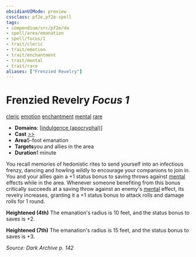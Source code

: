 ```yaml
---
obsidianUIMode: preview
cssclass: pf2e,pf2e-spell
tags:
- compendium/src/pf2e/da
- spell/area/emanation
- spell/focus/1
- trait/cleric
- trait/emotion
- trait/enchantment
- trait/mental
- trait/rare
aliases: ["Frenzied Revelry"]
---
```

# Frenzied Revelry *Focus 1*   
[cleric](../../Rules/traits/cleric.md)  [emotion](../../Rules/traits/emotion.md)  [enchantment](../../Rules/traits/enchantment.md)  [mental](../../Rules/traits/mental.md)  [rare](../../Rules/traits/rare.md)  

- **Domains**: [[indulgence (apocryphal)](../setting/domains.md#Indulgence%20(apocryphal))]
- **Cast** [>>](../../Rules/core-rulebook/chapter-9-playing-the-game.md#Actions "Two-Action") 
- **Area**5-foot emanation
- **Targets**you and allies in the area
- **Duration**1 minute

You recall memories of hedonistic rites to send yourself into an infectious frenzy, dancing and howling wildly to encourage your companions to join in. You and your allies gain a +1 status bonus to saving throws against [mental](../../Rules/traits/mental.md) effects while in the area. Whenever someone benefiting from this bonus critically succeeds at a saving throw against an enemy's [mental](../../Rules/traits/mental.md) effect, its revelry increases, granting it a +1 status bonus to attack rolls and damage rolls for 1 round.

**Heightened (4th)** The emanation's radius is 10 feet, and the status bonus to saves is +2.

**Heightened (7th)** The emanation's radius is 15 feet, and the status bonus to saves is +3.

*Source: Dark Archive p. 142*